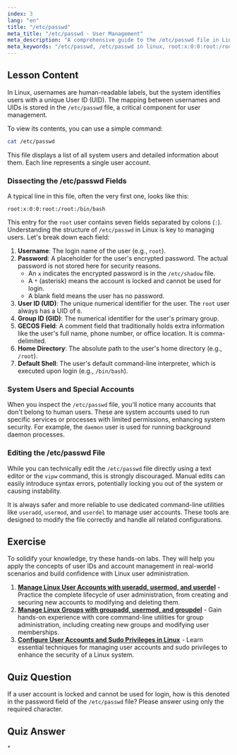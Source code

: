 ```yaml
---
index: 3
lang: "en"
title: "/etc/passwd"
meta_title: "/etc/passwd - User Management"
meta_description: "A comprehensive guide to the /etc/passwd file in Linux. Learn to interpret user data fields, understand UIDs, and see examples like root:x:0:0:root:/root:/bin/bash."
meta_keywords: "/etc/passwd, /etc/passwd in linux, root:x:0:0:root:/root:/bin/bash, user ID, UID, user management, Linux tutorial"
---
```


## Lesson Content

In Linux, usernames are human-readable labels, but the system identifies users with a unique User ID (UID). The mapping between usernames and UIDs is stored in the `/etc/passwd` file, a critical component for user management.

To view its contents, you can use a simple command:

```bash
cat /etc/passwd
```

This file displays a list of all system users and detailed information about them. Each line represents a single user account.

### Dissecting the /etc/passwd Fields

A typical line in this file, often the very first one, looks like this:

```plaintext
root:x:0:0:root:/root:/bin/bash
```

This entry for the `root` user contains seven fields separated by colons (`:`). Understanding the structure of `/etc/passwd` in Linux is key to managing users. Let's break down each field:

1. **Username**: The login name of the user (e.g., `root`).
2. **Password**: A placeholder for the user's encrypted password. The actual password is not stored here for security reasons.
    - An `x` indicates the encrypted password is in the `/etc/shadow` file.
    - A `*` (asterisk) means the account is locked and cannot be used for login.
    - A blank field means the user has no password.
3. **User ID (UID)**: The unique numerical identifier for the user. The `root` user always has a UID of `0`.
4. **Group ID (GID)**: The numerical identifier for the user's primary group.
5. **GECOS Field**: A comment field that traditionally holds extra information like the user's full name, phone number, or office location. It is comma-delimited.
6. **Home Directory**: The absolute path to the user's home directory (e.g., `/root`).
7. **Default Shell**: The user's default command-line interpreter, which is executed upon login (e.g., `/bin/bash`).

### System Users and Special Accounts

When you inspect the `/etc/passwd` file, you'll notice many accounts that don't belong to human users. These are system accounts used to run specific services or processes with limited permissions, enhancing system security. For example, the `daemon` user is used for running background daemon processes.

### Editing the /etc/passwd File

While you can technically edit the `/etc/passwd` file directly using a text editor or the `vipw` command, this is strongly discouraged. Manual edits can easily introduce syntax errors, potentially locking you out of the system or causing instability.

It is always safer and more reliable to use dedicated command-line utilities like `useradd`, `usermod`, and `userdel` to manage user accounts. These tools are designed to modify the file correctly and handle all related configurations.

## Exercise

To solidify your knowledge, try these hands-on labs. They will help you apply the concepts of user IDs and account management in real-world scenarios and build confidence with Linux user administration.

1. **[Manage Linux User Accounts with useradd, usermod, and userdel](https://labex.io/labs/comptia-manage-linux-user-accounts-with-useradd-usermod-and-userdel-590837)** - Practice the complete lifecycle of user administration, from creating and securing new accounts to modifying and deleting them.
2. **[Manage Linux Groups with groupadd, usermod, and groupdel](https://labex.io/labs/comptia-manage-linux-groups-with-groupadd-usermod-and-groupdel-590836)** - Gain hands-on experience with core command-line utilities for group administration, including creating new groups and modifying user memberships.
3. **[Configure User Accounts and Sudo Privileges in Linux](https://labex.io/labs/comptia-configure-user-accounts-and-sudo-privileges-in-linux-590856)** - Learn essential techniques for managing user accounts and sudo privileges to enhance the security of a Linux system.

## Quiz Question

If a user account is locked and cannot be used for login, how is this denoted in the password field of the `/etc/passwd` file? Please answer using only the required character.

## Quiz Answer

`*`
